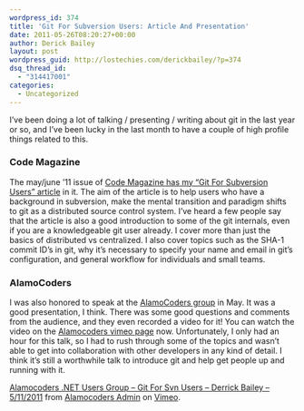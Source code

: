 ```yaml
---
wordpress_id: 374
title: 'Git For Subversion Users: Article And Presentation'
date: 2011-05-26T08:20:27+00:00
author: Derick Bailey
layout: post
wordpress_guid: http://lostechies.com/derickbailey/?p=374
dsq_thread_id:
  - "314417001"
categories:
  - Uncategorized
---
```

I&#8217;ve been doing a lot of talking / presenting / writing about git in the last year or so, and I&#8217;ve been lucky in the last month to have a couple of high profile things related to this.

 

### Code Magazine

The may/june &#8217;11 issue of [Code Magazine has my &#8220;Git For Subversion Users&#8221; article](http://www.code-magazine.com/article.aspx?quickid=1105101) in it. The aim of the article is to help users who have a background in subversion, make the mental transition and paradigm shifts to git as a distributed source control system. I&#8217;ve heard a few people say that the article is also a good introduction to some of the git internals, even if you are a knowledgeable git user already. I cover more than just the basics of distributed vs centralized. I also cover topics such as the SHA-1 commit ID&#8217;s in git, why it&#8217;s necessary to specify your name and email in git&#8217;s configuration, and general workflow for individuals and small teams.

 

### AlamoCoders

I was also honored to speak at the [AlamoCoders group](http://www.alamocoders.org/) in May. It was a good presentation, I think. There was some good questions and comments from the audience, and they even recorded a video for it! You can watch the video on the [Alamocoders vimeo page](http://vimeo.com/24254657) now. Unfortunately, I only had an hour for this talk, so I had to rush through some of the topics and wasn&#8217;t able to get into collaboration with other developers in any kind of detail. I think it&#8217;s still a worthwhile talk to introduce git and help get people up and running with it.

 



[Alamocoders .NET Users Group &#8211; Git For Svn Users &#8211; Derrick Bailey &#8211; 5/11/2011](http://vimeo.com/24254657) from [Alamocoders Admin](http://vimeo.com/alamocoders) on [Vimeo](http://vimeo.com).

 